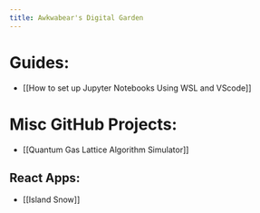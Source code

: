 ```yaml
---
title: Awkwabear's Digital Garden
---
```


# Guides:
- [[How to set up Jupyter Notebooks Using WSL and VScode]]
# Misc GitHub Projects:
- [[Quantum Gas Lattice Algorithm Simulator]]
## React Apps:
- [[Island Snow]]
